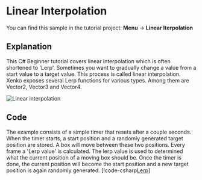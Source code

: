 # Linear Interpolation
You can find this sample in the tutorial project: **Menu** &rarr; **Linear Iterpolation** 

## Explanation
This C# Beginner tutorial covers linear interpolation which is often shortened to 'Lerp'. Sometimes you want to gradually change a value from a start value to a target value. This process is called linear interpolation. Xenko exposes several Lerp functions for various types. Among them are Vector2, Vector3 and Vector4.

![Linear interpolation](media/lerp.png)

## Code
The example consists of a simple timer that resets after a couple seconds. When the timer starts, a start position and a randomly generated target position are stored. A box will move between these two positions. Every frame a 'Lerp value' is calculated. The lerp value is used to determined what the current position of a moving box should be. Once the timer is done, the current position will become the start position and a new target position is again randomly generated.
[!code-csharp[Lerp](..\..\..\..\xenko\samples\Tutorials\CSharpBeginner\CSharpBeginner\CSharpBeginner.Game\Code\LerpDemo.cs)]